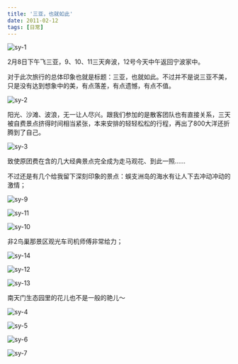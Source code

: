 ```yaml
---
title: '三亚，也就如此'
date: 2011-02-12 
tags: [日常]
---
```


![sy-1][]

2月8日下午飞三亚，9、10、11三天奔波，12号今天中午返回宁波家中。

对于此次旅行的总体印象也就是标题：三亚，也就如此。不过并不是说三亚不美，只是没有达到想象中的美，有点落差，有点遗憾，有点不值。

![sy-2][]

阳光、沙滩、波浪，无一让人尽兴。跟我们参加的是散客团队也有直接关系，三天被自费景点挤得时间相当紧张，本来安排的轻轻松松的行程，再出了800大洋还折腾到了自己。

![sy-3][]

<!--more-->

致使原团费在含的几大经典景点完全成为走马观花、到此一照……

不过还是有几个给我留下深刻印象的景点：蜈支洲岛的海水有让人下去冲动冲动的激情；

![sy-9][]

![sy-11][]

![sy-10][]

非2鸟巢那景区观光车司机师傅非常给力；

![sy-14][]

![sy-12][]

![sy-13][]

南天门生态园里的花儿也不是一般的艳儿～

![sy-4][]

![sy-5][]

![sy-6][]

![sy-7][]


[sy-1]: https://lmm.elizen.me/images/2011/02/sy-1.jpg
[sy-2]: https://lmm.elizen.me/images/2011/02/sy-2.jpg
[sy-3]: https://lmm.elizen.me/images/2011/02/sy-3.jpg
[sy-9]: https://lmm.elizen.me/images/2011/02/sy-9.jpg
[sy-11]: https://lmm.elizen.me/images/2011/02/sy-11.jpg
[sy-10]: https://lmm.elizen.me/images/2011/02/sy-10.jpg
[sy-14]: https://lmm.elizen.me/images/2011/02/sy-14.jpg
[sy-12]: https://lmm.elizen.me/images/2011/02/sy-12.jpg
[sy-13]: https://lmm.elizen.me/images/2011/02/sy-13.jpg
[sy-4]: https://lmm.elizen.me/images/2011/02/sy-4.jpg
[sy-5]: https://lmm.elizen.me/images/2011/02/sy-5.jpg
[sy-6]: https://lmm.elizen.me/images/2011/02/sy-6.jpg
[sy-7]: https://lmm.elizen.me/images/2011/02/sy-7.jpg

